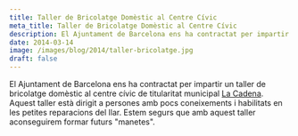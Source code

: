 ```yaml
---
title: Taller de Bricolatge Domèstic al Centre Cívic
meta_title: Taller de Bricolatge Domèstic al Centre Cívic
description: El Ajuntament de Barcelona ens ha contractat per impartir un taller de bricolatge domèstic al centre cívic de titularitat municipal "La Cadena". Aquest taller està dirigit a persones amb pocs coneixements i habilitats en les petites reparacions del llar. Estem segurs que amb aquest taller aconseguirem formar futurs "manetes".
date: 2014-03-14
image: /images/blog/2014/taller-bricolatge.jpg
draft: false
---
```


El Ajuntament de Barcelona ens ha contractat per impartir un taller de bricolatge domèstic al centre cívic de titularitat municipal [La Cadena](https://ajuntament.barcelona.cat/ccivics/lacadena). Aquest taller està dirigit a persones amb pocs coneixements i habilitats en les petites reparacions del llar. Estem segurs que amb aquest taller aconseguirem formar futurs "manetes".
